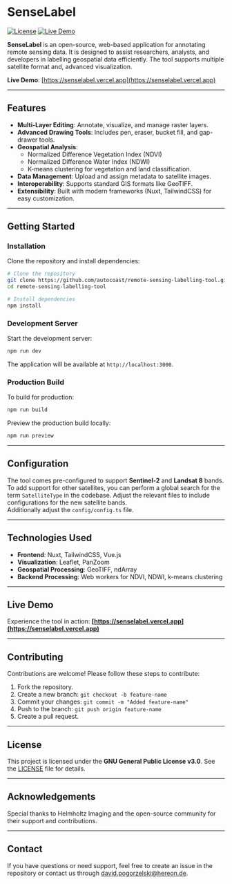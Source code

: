 
# SenseLabel

[![License](https://img.shields.io/badge/license-GPL%20v3-blue.svg)](https://www.gnu.org/licenses/gpl-3.0)
[![Live Demo](https://img.shields.io/badge/demo-online-brightgreen)](https://senselabel.vercel.app)

**SenseLabel** is an open-source, web-based application for annotating remote sensing data. It is designed to assist researchers, analysts, and developers in labelling geospatial data efficiently. The tool supports multiple satellite format and, advanced visualization.

**Live Demo**: [https://senselabel.vercel.app](https://senselabel.vercel.app)

---

## Features

- **Multi-Layer Editing**: Annotate, visualize, and manage raster layers.
- **Advanced Drawing Tools**: Includes pen, eraser, bucket fill, and gap-drawer tools.
- **Geospatial Analysis**:
  - Normalized Difference Vegetation Index (NDVI)
  - Normalized Difference Water Index (NDWI)
  - K-means clustering for vegetation and land classification.
- **Data Management**: Upload and assign metadata to satellite images.
- **Interoperability**: Supports standard GIS formats like GeoTIFF.
- **Extensibility**: Built with modern frameworks (Nuxt, TailwindCSS) for easy customization.

---

## Getting Started

### Installation

Clone the repository and install dependencies:

```bash
# Clone the repository
git clone https://github.com/autocoast/remote-sensing-labelling-tool.git
cd remote-sensing-labelling-tool

# Install dependencies
npm install
```

### Development Server

Start the development server:

```bash
npm run dev
```

The application will be available at `http://localhost:3000`.

### Production Build

To build for production:

```bash
npm run build
```

Preview the production build locally:

```bash
npm run preview
```

---

## Configuration

The tool comes pre-configured to support **Sentinel-2** and **Landsat 8** bands. To add support for other satellites, you can perform a global search for the term `SatelliteType` in the codebase. Adjust the relevant files to include configurations for the new satellite bands.  
Additionally adjust the `config/config.ts` file.

---

## Technologies Used

- **Frontend**: Nuxt, TailwindCSS, Vue.js
- **Visualization**: Leaflet, PanZoom
- **Geospatial Processing**: GeoTIFF, ndArray
- **Backend Processing**: Web workers for NDVI, NDWI, k-means clustering

---

## Live Demo

Experience the tool in action: **[https://senselabel.vercel.app](https://senselabel.vercel.app)**

---

## Contributing

Contributions are welcome! Please follow these steps to contribute:

1. Fork the repository.
2. Create a new branch: `git checkout -b feature-name`
3. Commit your changes: `git commit -m "Added feature-name"`
4. Push to the branch: `git push origin feature-name`
5. Create a pull request.

---

## License

This project is licensed under the **GNU General Public License v3.0**. See the [LICENSE](LICENSE) file for details.

---

## Acknowledgements

Special thanks to Helmholtz Imaging and the open-source community for their support and contributions.

---

## Contact

If you have questions or need support, feel free to create an issue in the repository or contact us through [david.pogorzelski@hereon.de](mailto:david.pogorzelski@hereon.de).
